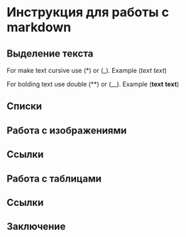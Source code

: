 # Инструкция для работы с markdown

## Выделение текста

For make text cursive use (*) or (_).  Example (*text* _text_)

For bolding text use double (**) or (__). Example (**text** __text__)

## Списки

## Работа с изображениями

## Ссылки

## Работа с таблицами

## Ссылки

## Заключение